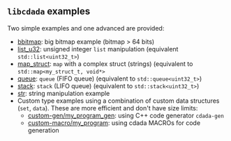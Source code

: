 `libcdada` examples
-------------------

Two simple examples and one advanced are provided:

* [bbitmap](bbitmap.c): big bitmap example (bitmap > 64 bits)
* [list_u32](list_u32.c): unsigned integer `list` manipulation (equivalent `std::list<uint32_t>`)
* [map_struct](map_struct.c): `map` with a complex struct (strings) (equivalent to `std::map<my_struct_t, void*>`
* [queue](queue.c): `queue` (FIFO queue) (equivalent to `std::queue<uint32_t>`)
* [stack](stack.c): `stack` (LIFO queue) (equivalent to `std::stack<uint32_t>`)
* [str](str.c): string manipulation example
* Custom type examples using a combination of custom data structures (`set`, `data`). These are more efficient and don't have size limits:
   * [custom-gen/my_program_gen](custom-gen/): using C++ code generator `cdada-gen`
   * [custom-macro/my_program](custom-macro/): using cdada MACROs for code generation
